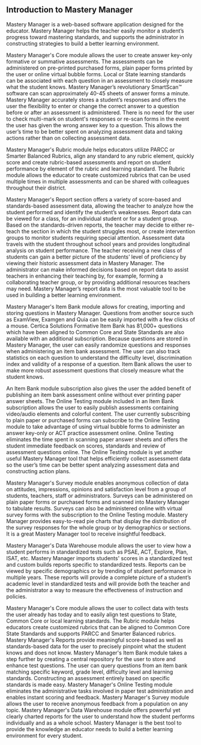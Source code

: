 ## Introduction to Mastery Manager

Mastery Manager is a web-based software application designed for the educator. Mastery Manager helps the teacher easily monitor a student’s progress toward mastering standards, and supports the administrator in constructing strategies to build a better learning environment.
 
Mastery Manager's Core module allows the user to create answer key-only formative or summative assessments. The assessments can be administered on pre-printed purchased forms, plain paper forms printed by the user or online virtual bubble forms. Local or State learning standards can be associated with each question in an assessment to closely measure what the student knows. Mastery Manager’s revolutionary SmartScan™ software can scan approximately 40-45 sheets of answer forms a minute. Mastery Manager accurately stores a student’s responses and offers the user the flexibility to enter or change the correct answer to a question before or after an assessment is administered. There is no need for the user to check multi-mark on student's responses or re-scan forms in the event the user has given the wrong answer key to a question. This allows the user’s time to be better spent on analyzing assessment data and taking actions rather than on collecting assessment data.
 
Mastery Manager's Rubric module helps educators utilize PARCC or Smarter Balanced Rubrics, align any standard to any rubric element, quickly score and create rubric-based assessments and report on student performance by element of the rubric and learning standard. The Rubric module allows the educator to create customized rubrics that can be used multiple times in multiple assessments and can be shared with colleagues throughout their district.
 
Mastery Manager's Report section offers a variety of score-based and standards-based assessment data, allowing the teacher to analyze how the student performed and identify the student’s weaknesses. Report data can be viewed for a class, for an individual student or for a student group. Based on the standards-driven reports, the teacher may decide to either re-teach the section in which the student struggles most, or create intervention groups to monitor students requiring special attention. Assessment data travels with the student throughout school years and provides longitudinal analysis on student performance. The teacher receiving a new class of students can gain a better picture of the students’ level of proficiency by viewing their historic assessment data in Mastery Manager. The administrator can make informed decisions based on report data to assist teachers in enhancing their teaching by, for example, forming a collaborating teacher group, or by providing additional resources teachers may need. Mastery Manager’s report data is the most valuable tool to be used in building a better learning environment.
 
Mastery Manager's Item Bank module allows for creating, importing and storing questions in Mastery Manager. Questions from another source such as ExamView, Examgen and Quia can be easily imported with a few clicks of a mouse. Certica Solutions Formative Item Bank has 81,000+ questions which have been aligned to Common Core and State Standards are also available with an additional subscription. Because questions are stored in Mastery Manager, the user can easily randomize questions and responses when administering an item bank assessment. The user can also track statistics on each question to understand the difficulty level, discrimination index and validity of a response of a question. Item Bank allows the user to make more robust assessment questions that closely measure what the student knows.
 
An Item Bank module subscription also gives the user the added benefit of publishing an item bank assessment online without ever printing paper answer sheets. The Online Testing module included in an Item Bank subscription allows the user to easily publish assessments containing video/audio elements and colorful content. The user currently subscribing to plain paper or purchased forms can subscribe to the Online Testing module to take advantage of using virtual bubble forms to administer an answer key-only or ACT practice assessment online. Online Testing eliminates the time spent in scanning paper answer sheets and offers the student immediate feedback on scores, standards and review of assessment questions online. The Online Testing module is yet another useful Mastery Manager tool that helps efficiently collect assessment data so the user’s time can be better spent analyzing assessment data and constructing action plans.
 
Mastery Manager's Survey module enables anonymous collection of data on attitudes, impressions, opinions and satisfaction level from a group of students, teachers, staff or administrators. Surveys can be administered on plain paper forms or purchased forms and scanned into Mastery Manager to tabulate results. Surveys can also be administered online with virtual survey forms with the subscription to the Online Testing module. Mastery Manager provides easy-to-read pie charts that display the distribution of the survey responses for the whole group or by demographics or sections. It is a great Mastery Manager tool to receive insightful feedback.
 
Mastery Manager's Data Warehouse module allows the user to view how a student performs in standardized tests such as PSAE, ACT, Explore, Plan, ISAT, etc. Mastery Manager imports students' scores in a standardized test and custom builds reports specific to standardized tests. Reports can be viewed by specific demographics or by trending of student performance in multiple years. These reports will provide a complete picture of a student’s academic level in standardized tests and will provide both the teacher and the administrator a way to measure the effectiveness of instruction and policies.
 
Mastery Manager's Core module allows the user to collect data with tests the user already has today and to easily align test questions to State, Common Core or local learning standards. The Rubric module helps educators create customized rubrics that can be aligned to Common Core State Standards and supports PARCC and Smarter Balanced rubrics. Mastery Manager's Reports provide meaningful score-based as well as standards-based data for the user to precisely pinpoint what the student knows and does not know. Mastery Manager's Item Bank module takes a step further by creating a central repository for the user to store and enhance test questions. The user can query questions from an item bank matching specific keyword, grade level, difficulty level and learning standards. Constructing an assessment entirely based on specific standards is made easy. Mastery Manager's Online Testing module eliminates the administrative tasks involved in paper test administration and enables instant scoring and feedback. Mastery Manager's Survey module allows the user to receive anonymous feedback from a population on any topic. Mastery Manager's Data Warehouse module offers powerful yet clearly charted reports for the user to understand how the student performs individually and as a whole school. Mastery Manager is the best tool to provide the knowledge an educator needs to build a better learning environment for every student.
